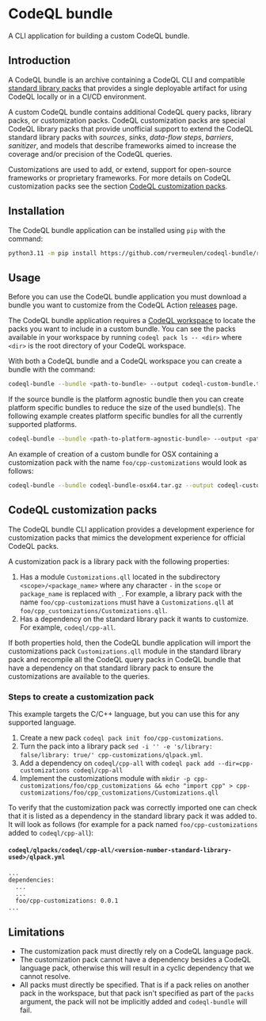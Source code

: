 # CodeQL bundle

A CLI application for building a custom CodeQL bundle.

## Introduction

A CodeQL bundle is an archive containing a CodeQL CLI and compatible [standard library packs](https://github.com/github/codeql) that provides a single deployable artifact for using CodeQL locally or in a CI/CD environment.

A custom CodeQL bundle contains additional CodeQL query packs, library packs, or customization packs.
CodeQL customization packs are special CodeQL library packs that provide unofficial support to extend the CodeQL standard library packs with *sources*, *sinks*, *data-flow steps*, *barriers*, *sanitizer*, and models that describe frameworks
aimed to increase the coverage and/or precision of the CodeQL queries.

Customizations are used to add, or extend, support for open-source frameworks or proprietary frameworks.
For more details on CodeQL customization packs see the section [CodeQL customization packs](#codeql-customization-packs).

## Installation

The CodeQL bundle application can be installed using `pip` with the command:

```bash
python3.11 -m pip install https://github.com/rvermeulen/codeql-bundle/releases/download/v0.1.8/codeql_bundle-0.1.8-py3-none-any.whl
```

## Usage

Before you can use the CodeQL bundle application you must download a bundle you want to customize from the CodeQL Action [releases](https://github.com/github/codeql-action/releases) page.

The CodeQL bundle application requires a [CodeQL workspace](https://codeql.github.com/docs/codeql-cli/about-codeql-workspaces/) to locate the packs you want to include in a custom bundle.
You can see the packs available in your workspace by running `codeql pack ls -- <dir>` where `<dir>` is the root directory of your CodeQL workspace.

With both a CodeQL bundle and a CodeQL workspace you can create a bundle with the command:

```bash
codeql-bundle --bundle <path-to-bundle> --output codeql-custom-bundle.tar.gz --workspace <path-to-codeql-workspace.yml> --log INFO <packs>
```

If the source bundle is the platform agnostic bundle then you can create platform specific bundles to reduce the size of the used bundle(s).
The following example creates platform specific bundles for all the currently supported platforms.

```bash
codeql-bundle --bundle <path-to-platform-agnostic-bundle> --output <path-to-bundles-dir> --workspace <path-to-workspace-file> --log INFO -p linux64 -p osx64 -p win64 <packs>
```

An example of creation of a custom bundle for OSX containing a customization pack with the name `foo/cpp-customizations` would look as follows:

```bash
codeql-bundle --bundle codeql-bundle-osx64.tar.gz --output codeql-custom-bundle --workspace codeql-workspace.yml  --log INFO foo/cpp-customizations
```

## CodeQL customization packs

The CodeQL bundle CLI application provides a development experience for customization packs that mimics the development experience for official CodeQL packs.

A customization pack is a library pack with the following properties:

1. Has a module `Customizations.qll` located in the subdirectory `<scope>/<package_name>` where any character `-` in the `scope` or `package_name` is replaced with `_`.
   For example, a library pack with the name `foo/cpp-customizations` must have a `Customizations.qll` at `foo/cpp_customizations/Customizations.qll`.
1. Has a dependency on the standard library pack it wants to customize. For example, `codeql/cpp-all`.

If both properties hold, then the CodeQL bundle application will import the customizations pack `Customizations.qll` module in the standard library pack and recompile all
the CodeQL query packs in CodeQL bundle that have a dependency on that standard library pack to ensure the customizations are available to the queries.

### Steps to create a customization pack

This example targets the C/C++ language, but you can use this for any supported language.

1. Create a new pack `codeql pack init foo/cpp-customizations`.
2. Turn the pack into a library pack `sed -i '' -e 's/library: false/library: true/' cpp-customizations/qlpack.yml`.
3. Add a dependency on `codeql/cpp-all` with `codeql pack add --dir=cpp-customizations codeql/cpp-all`
4. Implement the customizations module with `mkdir -p cpp-customizations/foo/cpp_customizations && echo "import cpp" > cpp-customizations/foo/cpp_customizations/Customizations.qll`

To verify that the customization pack was correctly imported one can check that it is listed as a dependency in the standard library pack it was added to. It will look as follows (for example for a pack named `foo/cpp-customizations` added to `codeql/cpp-all`):

#### **`codeql/qlpacks/codeql/cpp-all/<version-number-standard-library-used>/qlpack.yml`**
```
...
dependencies:
  ...
  ...
  foo/cpp-customizations: 0.0.1
...
```

## Limitations

- The customization pack must directly rely on a CodeQL language pack.
- The customization pack cannot have a dependency besides a CodeQL language pack, otherwise this will result in a cyclic dependency that we cannot resolve.
- All packs must directly be specified. That is if a pack relies on another pack in the workspace, but that pack isn't specified as part of the `packs` argument, the pack will not be implicitly added and `codeql-bundle` will fail.
